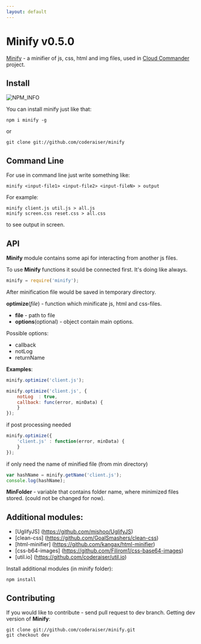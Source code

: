 ```yaml
---
layout: default
---
```


Minify v0.5.0
===============
[NPM_INFO_IMG]:             https://nodei.co/npm/minify.png?stars

[Minify](http://coderaiser.github.io/minify "Minify") - a minifier of js, css, html and img files,
used in [Cloud Commander](http://cloudcmd.io "Cloud Commander") project.

Install
---------------
![NPM_INFO][NPM_INFO_IMG]

You can install minify just like that:

    npm i minify -g
or
    
    git clone git://github.com/coderaiser/minify

Command Line
---------------
For use in command line just write something like:

```
minify <input-file1> <input-file2> <input-fileN> > output
```
For example:

```
minify client.js util.js > all.js
minify screen.css reset.css > all.css
```

to see output in screen.

API
---------------
**Minify** module contains some api for interacting from another js files.

To use **Minify** functions it sould be connected first. It's doing like always.

```js
minify = require('minify');
```
After minification file would be saved in temporary directory.

**optimize**(*file*) - function which minificate js, html and
css-files.

 - **file**                 - path to file
 - **options**(optional)    - object contain main options.

Possible options:
 - callback
 - notLog
 - returnName

**Examples**:

```js
minify.optimize('client.js');
```

```js
minify.optimize('client.js', {
    notLog  : true,
    callback: func(error, minData) {
    }
});
```

if post processing needed 

```js
minify.optimize({
    'client.js' : function(error, minData) {
    }
});
```


if only need the name of minified file (from min directory)

```js
var hashName = minify.getName('client.js');
console.log(hashName);
```

**MinFolder** - variable that contains folder name, where minimized files stored.
                (could not be changed for now).
                
Additional modules:
---------------
- [UglifyJS] (https://github.com/mishoo/UglifyJS)
- [clean-css] (https://github.com/GoalSmashers/clean-css)
- [html-minifier] (https://github.com/kangax/html-minifier)
- [css-b64-images] (https://github.com/Filirom1/css-base64-images)
- [util.io] (https://github.com/coderaiser/util.io)

Install additional modules (in minify folder):

    npm install

Contributing
---------------
If you would like to contribute - send pull request to dev branch.
Getting dev version of **Minify**:

    git clone git://github.com/coderaiser/minify.git
    git checkout dev

